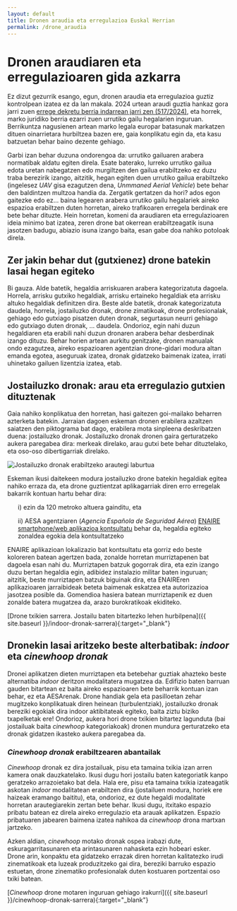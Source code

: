 ```yaml
---
layout: default
title: Dronen araudia eta erregulazioa Euskal Herrian
permalink: /drone_araudia
---
```


<h1 class="project-tagline"> Dronen araudiaren eta erregulazioaren gida azkarra</h1>

Ez dizut gezurrik esango, egun, dronen araudia eta erregulazioa guztiz kontrolpean izatea ez da lan makala. 2024 urtean araudi guztia hankaz gora jarri zuen
<a href="https://www.boe.es/diario_boe/txt.php?id=BOE-A-2024-11377" target="_blank" rel="noindex nofollow"> errege dekretu berria indarrean jarri zen (517/2024)</a>, eta horrek,
marko juridiko berria ezarri zuen urrutiko gailu hegalarien inguruan.
Berrikuntza nagusienen artean marko legala europar batasunak markatzen dituen oinarrietara hurbiltzea bazen ere, gaia konplikatu egin da, eta kasu batzuetan behar baino dezente gehiago.

Garbi izan behar duzuna ondorengoa da: urrutiko gailuaren arabera normatibak aldatu egiten direla.
Esate baterako, lurreko urrutiko gailua edota uretan nabegatzen edo murgiltzen den gailua erabiltzeko ez duzu traba berezirik izango, aitzitik,
hegan egiten duen urrutiko gailua erabiltzeko (ingelesez _UAV_ gisa ezagutzen dena, _Unmmaned Aerial Vehicle_) bete behar den baldintzen multzoa handia da.
Zergatik gertatzen da hori? ados egon gaitezke edo ez...
baina legearen arabera urrutiko gailu hegalariek aireko espazioa erabiltzen duten horretan, aireko trafikoaren erregela berdinak ere bete behar dituzte.
Hein horretan, komeni da araudiaren eta erregulazioaren ideia minimo bat izatea, zeren drone bat okerrean erabiltzeagatik isuna jasotzen badugu, abiazio isuna izango baita, esan gabe doa nahiko potoloak direla.

<h2 class="project-tagline"> Zer jakin behar dut (gutxienez) drone batekin lasai hegan egiteko</h2>

Bi gauza. Alde batetik, hegaldia arriskuaren arabera kategorizatuta dagoela. Horrela, arrisku gutxiko hegaldiak, arrisku ertaineko hegaldiak eta arrisku altuko hegaldiak definitzen dira.
Beste alde batetik, dronak kategorizatuta daudela, horrela, jostailuzko dronak, drone zimatikoak, drone profesionalak, gehiago edo gutxiago pisatzen duten dronak, segurtasun neurri gehiago edo gutxiago duten dronak, ... daudela.
Ondorioz, egin nahi duzun hegaldiaren eta erabili nahi duzun dronaren arabera behar desberdinak izango dituzu.
Behar horien artean aurkitu genitzake, dronen manualak ondo ezagutzea, aireko espazioaren agentzian drone-gidari modura altan emanda egotea, aseguruak izatea, dronak gidatzeko baimenak izatea,
irrati uhinetako gailuen lizentzia izatea, etab.

<h2 id="drone_jostailu" class="project-tagline"> Jostailuzko dronak: arau eta erregulazio gutxien dituztenak</h2>

Gaia nahiko konplikatua den horretan, hasi gaitezen goi-mailako beharren azterketa batekin. Jarraian dagoen eskeman dronen erabilera azaltzen saiatzen den piktograma bat dago, erabilera mota sinpleena deskribatzen duena:
jostailuzko dronak. Jostailuzko dronak dronen gaira gerturatzeko aukera paregabea dira: merkeak direlako, arau gutxi bete behar dituztelako, eta oso-oso dibertigarriak direlako.

<img class="xournal-image" src="{{ site.baseurl }}/assets/img/arauak/piktograma_araudia_erregulazioa.png-1.png" alt="Jostailuzko dronak erabiltzeko arautegi laburtua" />

Eskeman ikusi daitekeen modura jostailuzko drone batekin hegaldiak egitea nahiko erraza da, eta drone guztientzat aplikagarriak diren erro erregelak bakarrik kontuan hartu behar dira:
<ol> i) ezin da 120 metroko altuera gainditu, eta </ol>
<ol> ii) AESA agentziaren (<i>Agencia Española de Seguridad Aérea</i>) <a href="https://drones.enaire.es/" target="blank" rel="noindex nofollow">
ENAIRE smartphone/web aplikazioa kontsultatu</a> behar da, hegaldia egiteko zonaldea egokia dela kontsultatzeko
</ol>

ENAIRE aplikazioan lokalizazio bat kontsultatu eta gorriz edo beste koloreren batean agertzen bada, zonalde horretan murriztapenen bat dagoela esan nahi du.
Murriztapen batzuk gogorrak dira, eta ezin izango duzu bertan hegaldia egin, adibidez instalazio militar baten inguruan; aitzitik, beste murriztapen batzuk biguinak dira,
eta ENAIREren aplikazioaren jarraibideak beteta baimenak eskatzea eta autorizazioa jasotzea posible da. Gomendioa hasiera batean murriztapenik ez duen zonalde batera mugatzea da, arazo burokratikoak ekiditeko.

[Drone txikien sarrera. Jostailu baten bitartezko lehen hurbilpena]({{ site.baseurl }}/indoor-dronak-sarrera){:target="_blank"}

<h2 id="indoor_drone" class="project-tagline">Dronekin lasai aritzeko beste alterbatibak: <i> indoor</i> eta <i>cinewhoop dronak</i></h2>

Dronei aplikatzen dieten murriztapen eta betebehar guztiak ahazteko beste alternatiba _indoor_ deritzon modalitatera mugatzea da.
Edifizio baten barruan gauden bitartean ez baita aireko espazioaren bete beharrik kontuan izan behar, ez eta AESArenak.
Drone handiak gela eta pasilloetan zehar mugitzeko konplikatuak diren heinean (turbulentziak), jostailuzko dronak bereziki egokiak dira indoor aktibitateak egiteko, baita ziztu biziko txapelketak ere!
Ondorioz, aukera hori drone txikien bitartez lagunduta (bai jostailuak baita _cinewhoop_ kategoriakoak) dronen mundura gerturatzeko eta dronak gidatzen ikasteko aukera paregabea da.

<h3 id="indoor_drone" class="project-tagline"> <i>Cinewhoop dronak</i> erabiltzearen abantailak </h3>

_Cinewhoop_ dronak ez dira jostailuak, pisu eta tamaina txikia izan arren kamera onak dauzkatelako. Ikusi dugu hori jostailu baten kategoriatik kanpo geratzeko arrazoietako bat dela.
Hala ere, pisu eta tamaina txikia izateagatik askotan _indoor_ modalitatean erabiltzen dira (jostailuen modura, horiek ere haizeak eramango baititu), eta, ondorioz, ez dute hegaldi modalitate horretan arautegiarekin zertan bete behar.
Ikusi dugu, itxitako espazio pribatu batean ez direla aireko erregulazio eta arauak aplikatzen.
Espazio pribatuaren jabearen baimena izatea nahikoa da _cinewhoop_ drona martxan jartzeko.

Azken aldian, _cinewhoop_ motako dronak ospea irabazi dute, eskuragarritasunaren eta arintasunaren nahasketa ezin hobeari esker.
Drone arin, konpaktu eta gidatzeko errazak diren horretan kalitatezko irudi zinematikoak eta luzeak produzitzeko gai dira, bereziki barruko espazio estuetan, drone zinematiko profesionalak duten kostuaren portzentai oso txiki batean.

[_Cinewhoop_ drone motaren inguruan gehiago irakurri]({{ site.baseurl }}/cinewhoop-dronak-sarrera){:target="_blank"}
















